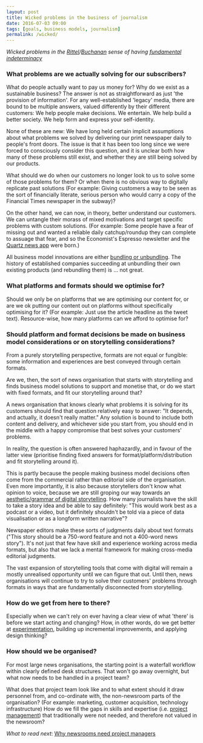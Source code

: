 ```yaml
---
layout: post
title: Wicked problems in the business of journalism
date: 2016-07-03 09:00
tags: [goals, business models, journalism]
permalink: /wicked/
---
```


_Wicked problems in the [Rittel](https://en.wikipedia.org/wiki/Horst_Rittel)/[Buchanan](https://en.wikipedia.org/wiki/Richard_Buchanan_(academic)) sense of having [fundamental indeterminacy](http://www.coop2012.files.wordpress.com/2012/01/buchanan_wicked_problems.pdf)_

### What problems are we actually solving for our subscribers?

What do people actually want to pay us money for? Why do we exist as a sustainable business? The answer is not as straightforward as just 'the provision of information'. For any well-established 'legacy' media, there are bound to be multiple answers, valued differently by their different customers: We help people make decisions. We entertain. We help build a better society. We help form and express your self-identity. 

None of these are new: We have long held certain implicit assumptions about what problems we solved by delivering our print newspaper daily to people's front doors. The issue is that it has been too long since we were forced to consciously consider this question, and it is unclear both how many of these problems still exist, and whether they are still being solved by our products.

What should we do when our customers no longer look to us to solve some of those problems for them? Or when there is no obvious way to digitally replicate past solutions (For example: Giving customers a way to be seen as the sort of financially literate, serious person who would carry a copy of the Financial Times newspaper in the subway)?

On the other hand, we can now, in theory, better understand our customers. We can untangle their morass of mixed motivations and target specific problems with custom solutions. (For example: Some people have a fear of missing out and wanted a reliable daily catchup/roundup they can complete to assuage that fear, and so the Economist's Espresso newsletter and the [Quartz news app](../2016/02/quartz-news-app) were born.)

All business model innovations are either [bundling or unbundling](https://hbr.org/2014/07/marc-andreessen-and-jim-barksdale-on-how-to-make-money/). The history of established companies succeeding at unbundling their own existing products (and rebundling them) is &hellip; not great.

### What platforms and formats should we optimise for? 

Should we only be on platforms that we are optimising our content for, or are we ok putting our content out on platforms without specifically optimising for it? (For example: Just use the article headline as the tweet text). Resource-wise, how many platforms can we afford to optimise for?

### Should platform and format decisions be made on business model considerations or on storytelling considerations?

From a purely storytelling perspective, formats are not equal or fungible: some information and experiences are best conveyed through certain formats. 

Are we, then, the sort of news organisation that starts with storytelling and finds business model solutions to support and monetise that, or do we start with fixed formats, and fit our storytelling around that?

A news organisation that knows clearly what problems it is solving for its customers should find that question relatively easy to answer: "It depends, and actually, it doesn't really matter." Any solution is bound to include both content and delivery, and whichever side you start from, you should end in the middle with a happy compromise that best solves your customers' problems.

In reality, the question is often answered haphazardly, and in favour of the latter view (prioritise finding fixed answers for format/platform/distribution and fit storytelling around it). 

This is partly because the people making business model decisions often come from the commercial rather than editorial side of the organisation. Even more importantly, it is also because storytellers don't know what opinion to voice, because we are still groping our way towards an [aesthetic/grammar of digital storytelling](/history/). How many journalists have the skill to take a story idea and be able to say definitely: "This would work best as a podcast or a video, but it definitely shouldn't be told via a piece of data visualisation or as a longform written narrative"? 

Newspaper editors make these sorts of judgments daily about text formats ("This story should be a 750-word feature and not a 400-word news story"). It's not just that few have skill and experience working across media formats, but also that we lack a mental framework for making cross-media editorial judgments.

The vast expansion of storytelling tools that come with digital will remain a mostly unrealised opportunity until we can figure that out. Until then, news organisations will continue to try to solve their customers' problems through formats in ways that are fundamentally disconnected from storytelling.

### How do we get from here to there?

Especially when we can't rely on ever having a clear view of what 'there' is before we start acting and changing? How, in other words, do we get better at [experimentation](/experiments/), building up incremental improvements, and applying design thinking?

### How should we be organised?

For most large news organisations, the starting point is a waterfall workflow within clearly defined desk structures. That won't go away overnight, but what now needs to be handled in a project team? 

What does that project team look like and to what extent should it draw personnel from, and co-ordinate with, the non-newsroom parts of the organisation? (For example: marketing, customer acquisition, technology infrastructure) 
How do we fill the gaps in skills and expertise (i.e. [project management](/editors/)) that traditionally were not needed, and therefore not valued in the newsroom?

*What to read next*: [Why newsrooms need project managers](/project-managers/)
